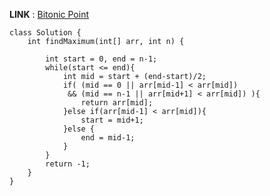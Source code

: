 

**LINK** : [Bitonic Point](https://practice.geeksforgeeks.org/problems/maximum-value-in-a-bitonic-array3001/1?utm_source=youtube&utm_medium=collab_codefromscratch_description&utm_campaign=bitonic-array)

```
class Solution {
    int findMaximum(int[] arr, int n) {
        
        int start = 0, end = n-1;
        while(start <= end){
            int mid = start + (end-start)/2;
            if( (mid == 0 || arr[mid-1] < arr[mid])
             && (mid == n-1 || arr[mid+1] < arr[mid]) ){
                return arr[mid];
            }else if(arr[mid-1] < arr[mid]){
                start = mid+1;
            }else {
                end = mid-1;
            }
        }
        return -1;
    }
}
```
